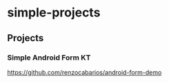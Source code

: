 # simple-projects

## Projects

### Simple Android Form KT

https://github.com/renzocabarios/android-form-demo
